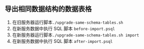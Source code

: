 ﻿## 导出相同数据结构的数据表格
1. 在旧服务器运行脚本`./upgrade-same-schema-tables.sh`
2. 在新服务数据中执行 SQL 脚本 `before-import.psql`
3. 在新服务器运行脚本`./upgrade-same-schema-tables.sh import`
4. 在新服务数据中执行 SQL 脚本 `after-import.psql`
